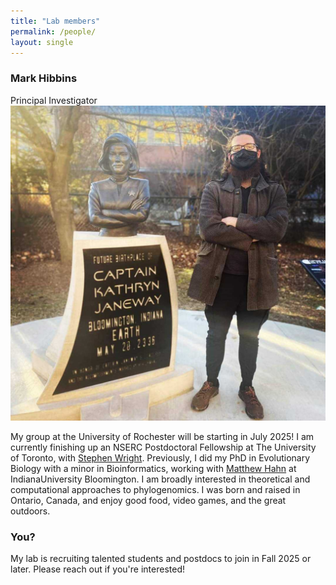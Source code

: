 ```yaml
---
title: "Lab members"
permalink: /people/
layout: single
---
```


### Mark Hibbins 
Principal Investigator
![Me](../images/me.jpg)

My group at the University of Rochester will be starting in July 2025!
I am currently finishing up an NSERC Postdoctoral Fellowship at 
The University of Toronto, with [Stephen Wright](https://wright.eeb.utoronto.ca/). Previously, I did my
PhD in Evolutionary Biology with a minor in Bioinformatics, working with [Matthew Hahn](https://hahnlab.sitehost.iu.edu/) 
at IndianaUniversity Bloomington. I am broadly interested in theoretical and computational
approaches to phylogenomics. I was born and raised in Ontario, Canada, and enjoy good food,
video games, and the great outdoors.
 
### You? 

My lab is recruiting talented students and postdocs to join in Fall 2025 or later. Please 
reach out if you're interested!
